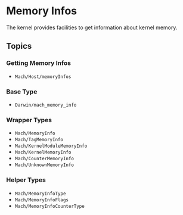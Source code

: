 # Memory Infos

The kernel provides facilities to get information about kernel memory.

## Topics

### Getting Memory Infos

- ``Mach/Host/memoryInfos``

### Base Type

- ``Darwin/mach_memory_info``

### Wrapper Types

- ``Mach/MemoryInfo``
- ``Mach/TagMemoryInfo``
- ``Mach/KernelModuleMemoryInfo``
- ``Mach/KernelMemoryInfo``
- ``Mach/CounterMemoryInfo``
- ``Mach/UnknownMemoryInfo``

### Helper Types

- ``Mach/MemoryInfoType``
- ``Mach/MemoryInfoFlags``
- ``Mach/MemoryInfoCounterType``